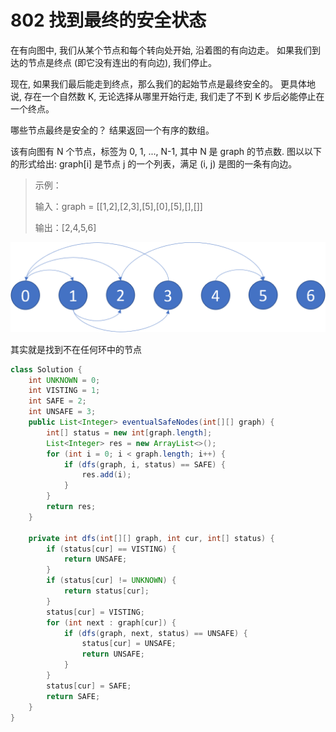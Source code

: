 # 802 找到最终的安全状态

在有向图中, 我们从某个节点和每个转向处开始, 沿着图的有向边走。 如果我们到达的节点是终点 \(即它没有连出的有向边\), 我们停止。

现在, 如果我们最后能走到终点，那么我们的起始节点是最终安全的。 更具体地说, 存在一个自然数 K, 无论选择从哪里开始行走, 我们走了不到 K 步后必能停止在一个终点。

哪些节点最终是安全的？ 结果返回一个有序的数组。

该有向图有 N 个节点，标签为 0, 1, ..., N-1, 其中 N 是 graph 的节点数. 图以以下的形式给出: graph\[i\] 是节点 j 的一个列表，满足 \(i, j\) 是图的一条有向边。

> 示例： 
>
> 输入：graph = \[\[1,2\],\[2,3\],\[5\],\[0\],\[5\],\[\],\[\]\] 
>
> 输出：\[2,4,5,6\]

![](../../.gitbook/assets/image%20%288%29.png)

其实就是找到不在任何环中的节点

```java
class Solution {
    int UNKNOWN = 0;
    int VISTING = 1;
    int SAFE = 2;
    int UNSAFE = 3;
    public List<Integer> eventualSafeNodes(int[][] graph) {
        int[] status = new int[graph.length];
        List<Integer> res = new ArrayList<>();
        for (int i = 0; i < graph.length; i++) {
            if (dfs(graph, i, status) == SAFE) {
                res.add(i);
            }
        }
        return res;
    }

    private int dfs(int[][] graph, int cur, int[] status) {
        if (status[cur] == VISTING) {
            return UNSAFE;
        }
        if (status[cur] != UNKNOWN) {
            return status[cur];
        }
        status[cur] = VISTING;
        for (int next : graph[cur]) {
            if (dfs(graph, next, status) == UNSAFE) {
                status[cur] = UNSAFE;
                return UNSAFE;
            }
        }
        status[cur] = SAFE;
        return SAFE;
    }
}
```

